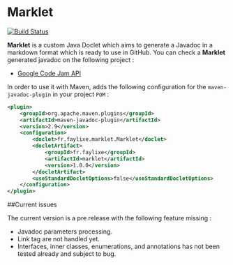 # Marklet

[![Build Status](https://travis-ci.org/Faylixe/marklet.svg)](https://travis-ci.org/Faylixe/marklet)

**Marklet** is a custom Java Doclet which aims to generate a Javadoc in a markdown format which is ready to use in GitHub. You can check a **Marklet** generated javadoc on the following project :

* [Google Code Jam API](https://github.com/Faylixe/googlecodejam-client/tree/master/javadoc/fr/faylixe/googlecodejam/client)

In order to use it with Maven, adds the following configuration for the ``maven-javadoc-plugin``
in your project ``POM`` :

```xml
<plugin>
	<groupId>org.apache.maven.plugins</groupId>
	<artifactId>maven-javadoc-plugin</artifactId>
	<version>2.9</version>
	<configuration>
		<doclet>fr.faylixe.marklet.Marklet</doclet>
		<docletArtifact>
			<groupId>fr.faylixe</groupId>
			<artifactId>marklet</artifactId>
			<version>1.0.0</version>
		</docletArtifact>
		<useStandardDocletOptions>false</useStandardDocletOptions>
	</configuration>
</plugin>
```

##Current issues

The current version is a pre release with the following feature missing :

* Javadoc parameters processing.
* Link tag are not handled yet.
* Interfaces, inner classes, enumerations, and annotations has not been tested already and subject to bug.